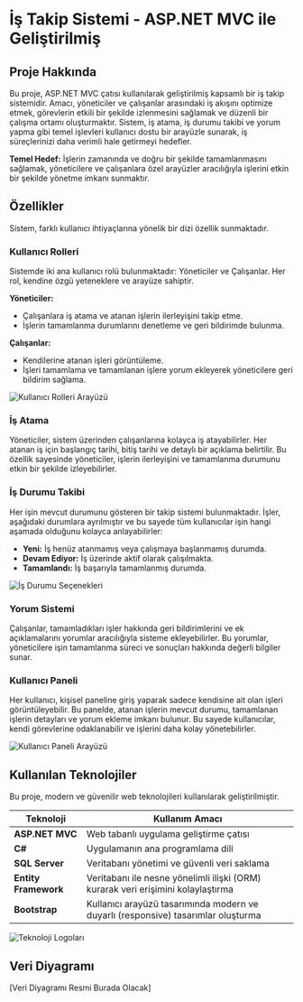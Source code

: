 # İş Takip Sistemi - ASP.NET MVC ile Geliştirilmiş

## Proje Hakkında

Bu proje, ASP.NET MVC çatısı kullanılarak geliştirilmiş kapsamlı bir iş takip sistemidir. Amacı, yöneticiler ve çalışanlar arasındaki iş akışını optimize etmek, görevlerin etkili bir şekilde izlenmesini sağlamak ve düzenli bir çalışma ortamı oluşturmaktır. Sistem, iş atama, iş durumu takibi ve yorum yapma gibi temel işlevleri kullanıcı dostu bir arayüzle sunarak, iş süreçlerinizi daha verimli hale getirmeyi hedefler.

**Temel Hedef:** İşlerin zamanında ve doğru bir şekilde tamamlanmasını sağlamak, yöneticilere ve çalışanlara özel arayüzler aracılığıyla işlerini etkin bir şekilde yönetme imkanı sunmaktır.

## Özellikler

Sistem, farklı kullanıcı ihtiyaçlarına yönelik bir dizi özellik sunmaktadır.

### Kullanıcı Rolleri

Sistemde iki ana kullanıcı rolü bulunmaktadır: Yöneticiler ve Çalışanlar. Her rol, kendine özgü yeteneklere ve arayüze sahiptir.

**Yöneticiler:**

*   Çalışanlara iş atama ve atanan işlerin ilerleyişini takip etme.
*   İşlerin tamamlanma durumlarını denetleme ve geri bildirimde bulunma.

**Çalışanlar:**

*   Kendilerine atanan işleri görüntüleme.
*   İşleri tamamlama ve tamamlanan işlere yorum ekleyerek yöneticilere geri bildirim sağlama.

![Kullanıcı Rolleri Arayüzü](https://github.com/user-attachments/assets/eaebf84c-3cb2-4b80-8968-01e6ddcc2b6f)

### İş Atama

Yöneticiler, sistem üzerinden çalışanlarına kolayca iş atayabilirler. Her atanan iş için başlangıç tarihi, bitiş tarihi ve detaylı bir açıklama belirtilir. Bu özellik sayesinde yöneticiler, işlerin ilerleyişini ve tamamlanma durumunu etkin bir şekilde izleyebilirler.

### İş Durumu Takibi

Her işin mevcut durumunu gösteren bir takip sistemi bulunmaktadır. İşler, aşağıdaki durumlara ayrılmıştır ve bu sayede tüm kullanıcılar işin hangi aşamada olduğunu kolayca anlayabilirler:

*   **Yeni:** İş henüz atanmamış veya çalışmaya başlanmamış durumda.
*   **Devam Ediyor:** İş üzerinde aktif olarak çalışılmakta.
*   **Tamamlandı:** İş başarıyla tamamlanmış durumda.

![İş Durumu Seçenekleri](https://github.com/user-attachments/assets/f1bd0694-7b8f-443b-82d0-7c7622dc1180)

### Yorum Sistemi

Çalışanlar, tamamladıkları işler hakkında geri bildirimlerini ve ek açıklamalarını yorumlar aracılığıyla sisteme ekleyebilirler. Bu yorumlar, yöneticilere işin tamamlanma süreci ve sonuçları hakkında değerli bilgiler sunar.

### Kullanıcı Paneli

Her kullanıcı, kişisel paneline giriş yaparak sadece kendisine ait olan işleri görüntüleyebilir. Bu panelde, atanan işlerin mevcut durumu, tamamlanan işlerin detayları ve yorum ekleme imkanı bulunur. Bu sayede kullanıcılar, kendi görevlerine odaklanabilir ve işlerini daha kolay yönetebilirler.

![Kullanıcı Paneli Arayüzü](https://github.com/user-attachments/assets/bcd2c1c1-416b-4ce1-b957-531eb3706152)

## Kullanılan Teknolojiler

Bu proje, modern ve güvenilir web teknolojileri kullanılarak geliştirilmiştir.

| Teknoloji         | Kullanım Amacı                                                                  |
| ----------------- | ------------------------------------------------------------------------------ |
| **ASP.NET MVC**   | Web tabanlı uygulama geliştirme çatısı                                       |
| **C#**            | Uygulamanın ana programlama dili                                                 |
| **SQL Server**    | Veritabanı yönetimi ve güvenli veri saklama                                    |
| **Entity Framework** | Veritabanı ile nesne yönelimli ilişki (ORM) kurarak veri erişimini kolaylaştırma |
| **Bootstrap**       | Kullanıcı arayüzü tasarımında modern ve duyarlı (responsive) tasarımlar oluşturma |

![Teknoloji Logoları](https://github.com/user-attachments/assets/c51f91b4-8f28-46cb-a427-ff2054dcc55d)

## Veri Diyagramı

[Veri Diyagramı Resmi Burada Olacak]
